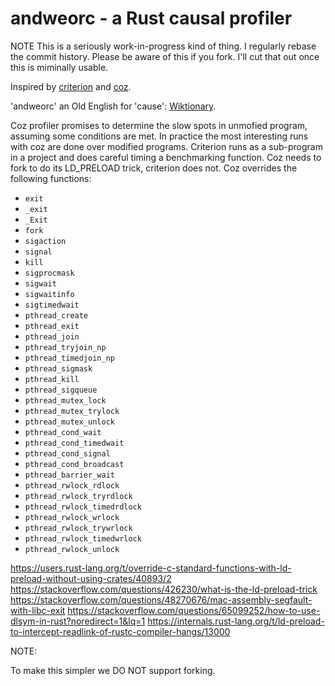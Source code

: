 # andweorc - a Rust causal profiler

NOTE This is a seriously work-in-progress kind of thing. I regularly rebase the
commit history. Please be aware of this if you fork. I'll cut that out once this
is miminally usable.

Inspired by [criterion][criterion] and [coz][coz].

'andweorc' an Old English for 'cause': [Wiktionary][wiktionary].

Coz profiler promises to determine the slow spots in unmofied program, assuming
some conditions are met. In practice the most interesting runs with coz are done
over modified programs. Criterion runs as a sub-program in a project and does
careful timing a benchmarking function. Coz needs to fork to do its LD_PRELOAD
trick, criterion does not. Coz overrides the following functions:

* `exit`
* `_exit`
* `_Exit`
* `fork`
* `sigaction`
* `signal`
* `kill`
* `sigprocmask`
* `sigwait`
* `sigwaitinfo`
* `sigtimedwait`
* `pthread_create`
* `pthread_exit`
* `pthread_join`
* `pthread_tryjoin_np`
* `pthread_timedjoin_np`
* `pthread_sigmask`
* `pthread_kill`
* `pthread_sigqueue`
* `pthread_mutex_lock`
* `pthread_mutex_trylock`
* `pthread_mutex_unlock`
* `pthread_cond_wait`
* `pthread_cond_timedwait`
* `pthread_cond_signal`
* `pthread_cond_broadcast`
* `pthread_barrier_wait`
* `pthread_rwlock_rdlock`
* `pthread_rwlock_tryrdlock`
* `pthread_rwlock_timedrdlock`
* `pthread_rwlock_wrlock`
* `pthread_rwlock_trywrlock`
* `pthread_rwlock_timedwrlock`
* `pthread_rwlock_unlock`

https://users.rust-lang.org/t/override-c-standard-functions-with-ld-preload-without-using-crates/40893/2
https://stackoverflow.com/questions/426230/what-is-the-ld-preload-trick
https://stackoverflow.com/questions/48270676/mac-assembly-segfault-with-libc-exit
https://stackoverflow.com/questions/65099252/how-to-use-dlsym-in-rust?noredirect=1&lq=1
https://internals.rust-lang.org/t/ld-preload-to-intercept-readlink-of-rustc-compiler-hangs/13000

NOTE:

To make this simpler we DO NOT support forking.

[criterion]: https://github.com/bheisler/criterion.rs
[coz]: https://github.com/plasma-umass/coz
[Wiktionary]: https://en.wiktionary.org/wiki/andweorc#Old_English
